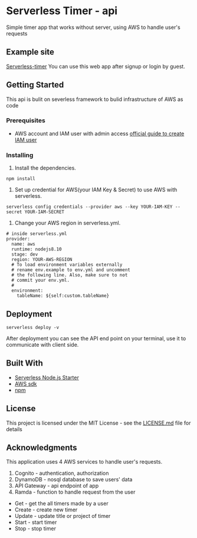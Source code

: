 # Serverless Timer - api
Simple timer app that works without server, using AWS to handle user's requests

## Example site
[Serverless-timer](http://serverless-timer-client.s3-website.ap-northeast-2.amazonaws.com/)
You can use this web app after signup or login by guest. 

## Getting Started
This api is bulit on severless framework to bulid infrastructure of AWS as code

### Prerequisites
* AWS account and IAM user with admin access
[official guide to create IAM user](https://docs.aws.amazon.com/IAM/latest/UserGuide/id_users_create.html)


### Installing
1. Install the dependencies.
```
npm install
```
1. Set up credential for AWS(your IAM Key & Secret) to use AWS with serverless.
```
serverless config credentials --provider aws --key YOUR-IAM-KEY --secret YOUR-IAM-SECRET
```
1. Change your AWS region in serverless.yml.
```
# inside serverless.yml
provider:
  name: aws
  runtime: nodejs8.10
  stage: dev
  region: YOUR-AWS-REGION
  # To load environment variables externally
  # rename env.example to env.yml and uncomment
  # the following line. Also, make sure to not
  # commit your env.yml.
  #
  environment:
    tableName: ${self:custom.tableName}

```

## Deployment
```
serverless deploy -v
```
After deployment you can see the API end point on your terminal, use it to communicate with client side. 

## Built With
* [Serverless Node.js Starter](https://github.com/AnomalyInnovations/serverless-nodejs-starter)
* [AWS sdk](https://github.com/aws/aws-sdk-js)
* [npm](https://npm.community/)

## License
This project is licensed under the MIT License - see the [LICENSE.md](LICENSE.md) file for details

## Acknowledgments
This application uses 4 AWS services to handle user's requests.
1. Cognito - authentication, authorization
1. DynamoDB - nosql database to save users' data
1. API Gateway - api endpoint of app
1. Ramda - function to handle request from the user
* Get - get the all timers made by a user
* Create - create new timer
* Update - update title or project of timer
* Start - start timer
* Stop - stop timer




